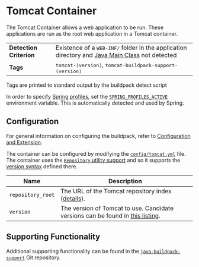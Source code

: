 # Tomcat Container
The Tomcat Container allows a web application to be run.  These applications are run as the root web application in a Tomcat container.

<table>
  <tr>
    <td><strong>Detection Criterion</strong></td><td>Existence of a <tt>WEB-INF/</tt> folder in the application directory and <a href="container-java-main.md">Java Main Class</a> not detected</td>
  </tr>
  <tr>
    <td><strong>Tags</strong></td><td><tt>tomcat-&lang;version&rang;</tt>, <tt>tomcat-buildpack-support-&lang;version&rang;</tt></td>
  </tr>
</table>
Tags are printed to standard output by the buildpack detect script

In order to specify [Spring profiles][], set the [`SPRING_PROFILES_ACTIVE`][] environment variable.  This is automatically detected and used by Spring.

## Configuration
For general information on configuring the buildpack, refer to [Configuration and Extension][].

The container can be configured by modifying the [`config/tomcat.yml`][] file.  The container uses the [`Repository` utility support][repositories] and so it supports the [version syntax][] defined there.

| Name | Description
| ---- | -----------
| `repository_root` | The URL of the Tomcat repository index ([details][repositories]).
| `version` | The version of Tomcat to use. Candidate versions can be found in [this listing][].

## Supporting Functionality
Additional supporting functionality can be found in the [`java-buildpack-support`][] Git repository.

[Configuration and Extension]: ../README.md#Configuration-and-Extension
[`config/tomcat.yml`]: ../config/tomcat.yml
[`java-buildpack-support`]: https://github.com/cloudfoundry/java-buildpack-support
[repositories]: util-repositories.md
[Spring profiles]:http://blog.springsource.com/2011/02/14/spring-3-1-m1-introducing-profile/
[`SPRING_PROFILES_ACTIVE`]: http://static.springsource.org/spring/docs/3.1.x/javadoc-api/org/springframework/core/env/AbstractEnvironment.html#ACTIVE_PROFILES_PROPERTY_NAME
[this listing]: http://download.pivotal.io.s3.amazonaws.com/tomcat/index.yml
[version syntax]: util-repositories.md#version-syntax-and-ordering
